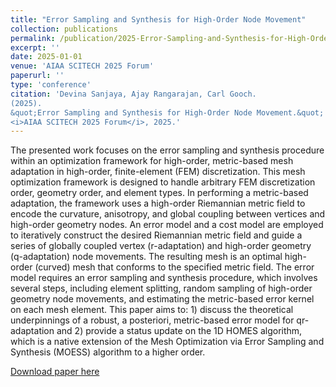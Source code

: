 ```yaml
---
title: "Error Sampling and Synthesis for High-Order Node Movement"
collection: publications
permalink: /publication/2025-Error-Sampling-and-Synthesis-for-High-Order-Node-Movement
excerpt: ''
date: 2025-01-01
venue: 'AIAA SCITECH 2025 Forum'
paperurl: ''
type: 'conference'
citation: 'Devina Sanjaya, Ajay Rangarajan, Carl Gooch.
(2025).
&quot;Error Sampling and Synthesis for High-Order Node Movement.&quot;
<i>AIAA SCITECH 2025 Forum</i>, 2025.'
---
```

The presented work focuses on the error sampling and synthesis procedure within an optimization framework for high-order, metric-based mesh adaptation in high-order, finite-element (FEM) discretization. This mesh optimization framework is designed to handle arbitrary FEM discretization order, geometry order, and element types. In performing a metric-based adaptation, the framework uses a high-order Riemannian metric field to encode the curvature, anisotropy, and global coupling between vertices and high-order geometry nodes. An error model and a cost model are employed to iteratively construct the desired Riemannian metric field and guide a series of globally coupled vertex (r-adaptation) and high-order geometry (q-adaptation) node movements. The resulting mesh is an optimal high-order (curved) mesh that conforms to the specified metric field. The error model requires an error sampling and synthesis procedure, which involves several steps, including element splitting, random sampling of high-order geometry node movements, and estimating the metric-based error kernel on each mesh element. This paper aims to: 1) discuss the theoretical underpinnings of a robust, a posteriori, metric-based error model for qr-adaptation and 2) provide a status update on the 1D HOMES algorithm, which is a native extension of the Mesh Optimization via Error Sampling and Synthesis (MOESS) algorithm to a higher order.

[Download paper here](https://arc.aiaa.org/doi/abs/10.2514/6.2025-0780)

